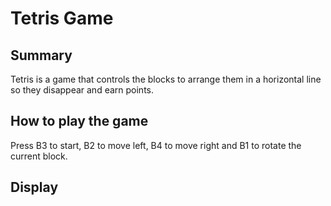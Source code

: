 # Tetris Game
## Summary
Tetris is a game that controls the blocks to arrange them in a horizontal line so they disappear and earn points.
## How to play the game
Press B3 to start, B2 to move left, B4 to move right and B1 to rotate the current block.
## Display  
